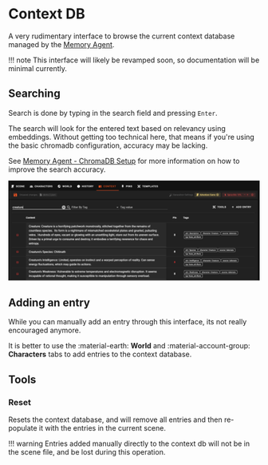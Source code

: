 # Context DB

A very rudimentary interface to browse the current context database managed by the [Memory Agent](/user-guide/agents/memory/).

!!! note
    This interface will likely be revamped soon, so documentation will be minimal currently.

## Searching

Search is done by typing in the search field and pressing `Enter`.

The search will look for the entered text based on relevancy using embeddings. Without getting too technical here, that means if you're using the basic chromadb configuration, accuracy may be lacking.

See [Memory Agent - ChromaDB Setup](/user-guide/agents/memory/chromadb) for more information on how to improve the search accuracy.

![world editor history](/img/0.26.0/world-editor-history.png)

## Adding an entry

While you can manually add an entry through this interface, its not really encouraged anymore.

It is better to use the :material-earth: **World** and :material-account-group: **Characters** tabs to add entries to the context database.

## Tools

### Reset

Resets the context database, and will remove all entries and then re-populate it with the entries in the current scene.

!!! warning
    Entries added manually directly to the context db will not be in the scene file, and be lost during this operation.